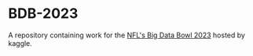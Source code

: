 # BDB-2023
A repository containing work for the [NFL's Big Data Bowl 2023](https://www.kaggle.com/competitions/nfl-big-data-bowl-2024/overview) hosted by kaggle.
